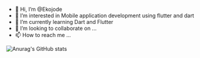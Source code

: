 - 👋 Hi, I’m @Ekojode 
- 👀 I’m interested in Mobile application development using flutter and dart
- 🌱 I’m currently learning Dart and Flutter
- 💞️ I’m looking to collaborate on ...
- 📫 How to reach me ...


![Anurag's GitHub stats](https://github-readme-stats.vercel.app/api?username=Ekojode&show_icons=true&theme=radical)

<!---
Ekojode/Ekojode is a ✨ special ✨ repository because its `README.md` (this file) appears on your GitHub profile.
You can click the Preview link to take a look at your changes.
--->
